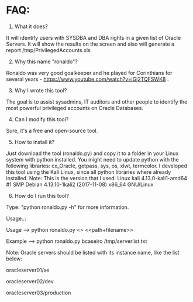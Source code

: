 # FAQ:

1) What it does?

It will identify users with SYSDBA and DBA rights in a given list of Oracle Servers. It will show the results on the screen and also will generate a report /tmp/PrivilegedAccounts.xls


2) Why this name "ronaldo"? 

Ronaldo was very good goalkeeper and he played for Corinthians for several years - https://www.youtube.com/watch?v=iGj2TQFSWK8 .


3) Why I wrote this tool?

The goal is to assist sysadmins, IT auditors and other people to identify the most powerful privileged accounts on Oracle Databases.


4) Can I modify this tool?

Sure, it's a free and open-source tool.


5) How to install it?

Just download the tool (ronaldo.py) and copy it to a folder in your Linux system with python installed. You might need to update python with the following libraries: cx_Oracle, getpass, sys, os,  xlwt, termcolor.
I developed this tool using the Kali Linux, since all python libraries where already installed.
Note: This is the version that I used: Linux kali 4.13.0-kali1-amd64 #1 SMP Debian 4.13.10-1kali2 (2017-11-08) x86_64 GNU/Linux


6) How do I run this tool?

Type: "python ronaldo.py -h" for more information.

Usage..: 

Usage   --> python ronaldo.py <<username>> <<path+filename>>

Example --> python ronaldo.py bcaseiro /tmp/serverlist.txt

Note: Oracle servers should be listed with its instance name, like the list below:

oracleserver01/xe

oracleserver02/dev

oracleserver03/production
